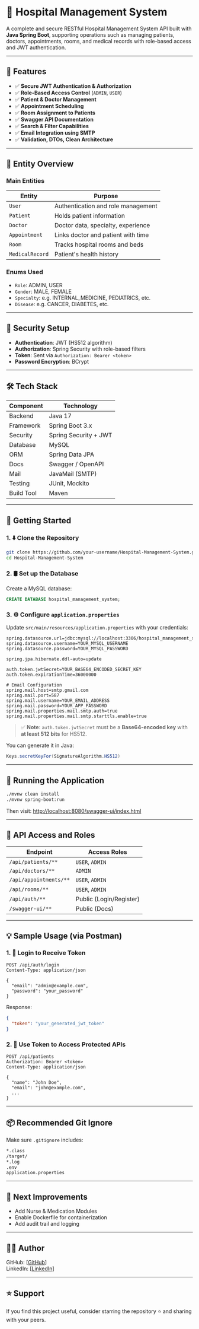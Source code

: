 # 🏥 Hospital Management System

A complete and secure RESTful Hospital Management System API built with **Java Spring Boot**, supporting operations such as managing patients, doctors, appointments, rooms, and medical records with role-based access and JWT authentication.

---

## 📌 Features

- ✅ **Secure JWT Authentication & Authorization**
- ✅ **Role-Based Access Control** (`ADMIN`, `USER`)
- ✅ **Patient & Doctor Management**
- ✅ **Appointment Scheduling**
- ✅ **Room Assignment to Patients**
- ✅ **Swagger API Documentation**
- ✅ **Search & Filter Capabilities**
- ✅ **Email Integration using SMTP**
- ✅ **Validation, DTOs, Clean Architecture**

---

## 🧱 Entity Overview

### Main Entities

| Entity          | Purpose                            |
|-----------------|-------------------------------------|
| `User`          | Authentication and role management |
| `Patient`       | Holds patient information          |
| `Doctor`        | Doctor data, specialty, experience |
| `Appointment`   | Links doctor and patient with time |
| `Room`          | Tracks hospital rooms and beds     |
| `MedicalRecord` | Patient's health history           |

### Enums Used

- `Role`: ADMIN, USER  
- `Gender`: MALE, FEMALE  
- `Specialty`: e.g. INTERNAL_MEDICINE, PEDIATRICS, etc.  
- `Disease`: e.g. CANCER, DIABETES, etc.

---

## 🔐 Security Setup

- **Authentication**: JWT (HS512 algorithm)
- **Authorization**: Spring Security with role-based filters
- **Token**: Sent via `Authorization: Bearer <token>`
- **Password Encryption**: BCrypt

---

## 🛠 Tech Stack

| Component    | Technology           |
|--------------|----------------------|
| Backend      | Java 17              |
| Framework    | Spring Boot 3.x      |
| Security     | Spring Security + JWT|
| Database     | MySQL                |
| ORM          | Spring Data JPA      |
| Docs         | Swagger / OpenAPI    |
| Mail         | JavaMail (SMTP)      |
| Testing      | JUnit, Mockito       |
| Build Tool   | Maven                |

---

## 🚀 Getting Started

### 1. ⬇️ Clone the Repository

```bash
git clone https://github.com/your-username/Hospital-Management-System.git
cd Hospital-Management-System
```

### 2. 🛢️ Set up the Database

Create a MySQL database:

```sql
CREATE DATABASE hospital_management_system;
```

### 3. ⚙️ Configure `application.properties`

Update `src/main/resources/application.properties` with your credentials:

```properties
spring.datasource.url=jdbc:mysql://localhost:3306/hospital_management_system
spring.datasource.username=YOUR_MYSQL_USERNAME
spring.datasource.password=YOUR_MYSQL_PASSWORD

spring.jpa.hibernate.ddl-auto=update

auth.token.jwtSecret=YOUR_BASE64_ENCODED_SECRET_KEY
auth.token.expirationTime=36000000

# Email Configuration
spring.mail.host=smtp.gmail.com
spring.mail.port=587
spring.mail.username=YOUR_EMAIL_ADDRESS
spring.mail.password=YOUR_APP_PASSWORD
spring.mail.properties.mail.smtp.auth=true
spring.mail.properties.mail.smtp.starttls.enable=true
```

> ✅ **Note**: `auth.token.jwtSecret` must be a **Base64-encoded key** with **at least 512 bits** for HS512.

You can generate it in Java:
```java
Keys.secretKeyFor(SignatureAlgorithm.HS512)
```

---

## 🧪 Running the Application

```bash
./mvnw clean install
./mvnw spring-boot:run
```

Then visit: [http://localhost:8080/swagger-ui/index.html](http://localhost:8080/swagger-ui/index.html)

---

## 📒 API Access and Roles

| Endpoint                  | Access Roles         |
|---------------------------|----------------------|
| `/api/patients/**`        | `USER`, `ADMIN`      |
| `/api/doctors/**`         | `ADMIN`              |
| `/api/appointments/**`    | `USER`, `ADMIN`      |
| `/api/rooms/**`           | `USER`, `ADMIN`      |
| `/api/auth/**`            | Public (Login/Register) |
| `/swagger-ui/**`          | Public (Docs)        |

---

## 💡 Sample Usage (via Postman)

### 1. 🔐 Login to Receive Token

```http
POST /api/auth/login
Content-Type: application/json

{
  "email": "admin@example.com",
  "password": "your_password"
}
```

Response:
```json
{
  "token": "your_generated_jwt_token"
}
```

### 2. 🔄 Use Token to Access Protected APIs

```http
POST /api/patients
Authorization: Bearer <token>
Content-Type: application/json

{
  "name": "John Doe",
  "email": "john@example.com",
  ...
}
```

---

## 📦 Recommended Git Ignore

Make sure `.gitignore` includes:

```bash
*.class
/target/
*.log
.env
application.properties
```

---

## 📌 Next Improvements

- Add Nurse & Medication Modules  
- Enable Dockerfile for containerization  
- Add audit trail and logging  

---

## 👨‍💻 Author

GitHub: [[GitHub](https://github.com/Seif-Elsokary)]  
LinkedIn: [[LinkedIn](https://www.linkedin.com/in/seif-elsokary-350233256/)]  

---

## ⭐️ Support

If you find this project useful, consider starring the repository ⭐ and sharing with your peers.
